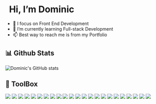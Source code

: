 # <img src="https://raw.githubusercontent.com/MartinHeinz/MartinHeinz/master/wave.gif" width="5vw"> Hi, I’m Dominic
- 👀 I focus on Front End Development
- 🌱 I’m currently learning Full-stack Development
- 📫 Best way to reach me is from my Portfolio

## 📊 Github Stats

![Dominic's GitHub stats](https://github-readme-stats.vercel.app/api/top-langs/?username=yosabba&bg_color=f5dd90,586ba4,324376&text_color=eff1f3&title_color=58a6ff&icon_color=58a6ff&layout=compact)


## 🧰 ToolBox
<img src="https://img.shields.io/badge/JavaScript-323330?style=for-the-badge&logo=javascript&logoColor=F7DF1E" /> <img 
src="https://img.shields.io/badge/Redux-593D88?style=for-the-badge&logo=redux&logoColor=white" /> <img 
src="https://img.shields.io/badge/CSS3-1572B6?style=for-the-badge&logo=css3&logoColor=white" /> <img 
src="https://img.shields.io/badge/Express.js-000000?style=for-the-badge&logo=express&logoColor=white" /> <img 
src="https://img.shields.io/badge/firebase-ffca28?style=for-the-badge&logo=firebase&logoColor=black" /> <img 
src="https://img.shields.io/badge/Gatsby-663399?style=for-the-badge&logo=gatsby&logoColor=white" /> <img 
src="https://img.shields.io/badge/GIT-E44C30?style=for-the-badge&logo=git&logoColor=white" /> <img 
src="https://img.shields.io/badge/HTML5-E34F26?style=for-the-badge&logo=html5&logoColor=white" /> <img 
src="https://img.shields.io/badge/Material%20UI-007FFF?style=for-the-badge&logo=mui&logoColor=white" /> <img 
src="https://img.shields.io/badge/MongoDB-4EA94B?style=for-the-badge&logo=mongodb&logoColor=white" /> <img 
src="https://img.shields.io/badge/Node.js-339933?style=for-the-badge&logo=nodedotjs&logoColor=white" /> <img 
src="https://img.shields.io/badge/next.js-000000?style=for-the-badge&logo=nextdotjs&logoColor=white" /> <img 
src="https://img.shields.io/badge/npm-CB3837?style=for-the-badge&logo=npm&logoColor=white" /> <img 
src="https://img.shields.io/badge/React-20232A?style=for-the-badge&logo=react&logoColor=61DAFB" /> <img 
src="https://img.shields.io/badge/Sass-CC6699?style=for-the-badge&logo=sass&logoColor=white" /> <img 
src="	https://img.shields.io/badge/TypeScript-007ACC?style=for-the-badge&logo=typescript&logoColor=white"/> <img 
src="https://img.shields.io/badge/Bootstrap-563D7C?style=for-the-badge&logo=bootstrap&logoColor=white" /> <img 
src="https://img.shields.io/badge/shopify-8DB543?style=for-the-badge&logo=Shopify&logoColor=white" /> <img 
src="https://img.shields.io/badge/styled--components-DB7093?style=for-the-badge&logo=styled-components&logoColor=white" /> <img 
src="https://img.shields.io/badge/React_Router-CA4245?style=for-the-badge&logo=react-router&logoColor=white"  /> <img 
src="https://img.shields.io/badge/Chakra--UI-319795?style=for-the-badge&logo=chakra-ui&logoColor=white" /> <img 
src="https://img.shields.io/badge/Jira-0052CC?style=for-the-badge&logo=Jira&logoColor=white" /> <img 
src="https://img.shields.io/badge/Wordpress-21759B?style=for-the-badge&logo=wordpress&logoColor=white" />

<!---
Yosabba/Yosabba is a ✨ special ✨ repository because its `README.md` (this file) appears on your GitHub profile.
You can click the Preview link to take a look at your changes.
--->
